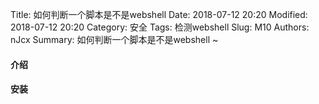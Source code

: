 Title: 如何判断一个脚本是不是webshell
Date: 2018-07-12 20:20
Modified: 2018-07-12 20:20
Category: 安全
Tags: 检测webshell
Slug: M10
Authors: nJcx
Summary: 如何判断一个脚本是不是webshell ~


#### 介绍

#### 安装


